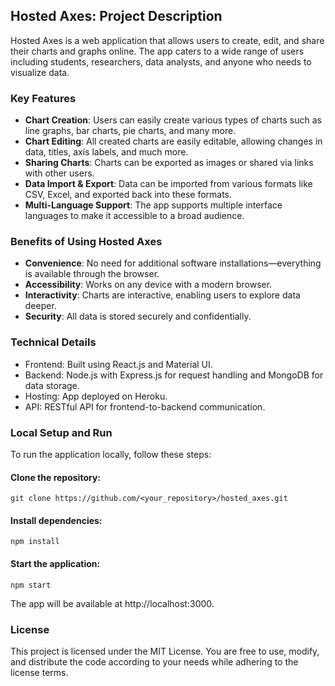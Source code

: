 ## Hosted Axes: Project Description
Hosted Axes is a web application that allows users to create, edit, and share their charts and graphs online. The app caters to a wide range of users including students, researchers, data analysts, and anyone who needs to visualize data.

### Key Features
* **Chart Creation**: Users can easily create various types of charts such as line graphs, bar charts, pie charts, and many more.
* **Chart Editing**: All created charts are easily editable, allowing changes in data, titles, axis labels, and much more.
* **Sharing Charts**: Charts can be exported as images or shared via links with other users.
* **Data Import & Export**: Data can be imported from various formats like CSV, Excel, and exported back into these formats.
* **Multi-Language Support**: The app supports multiple interface languages to make it accessible to a broad audience.
### Benefits of Using Hosted Axes
* **Convenience**: No need for additional software installations—everything is available through the browser.
* **Accessibility**: Works on any device with a modern browser.
* **Interactivity**: Charts are interactive, enabling users to explore data deeper.
* **Security**: All data is stored securely and confidentially.
### Technical Details
* Frontend: Built using React.js and Material UI.
* Backend: Node.js with Express.js for request handling and MongoDB for data storage.
* Hosting: App deployed on Heroku.
* API: RESTful API for frontend-to-backend communication.
### Local Setup and Run
To run the application locally, follow these steps:

#### Clone the repository:

```git clone https://github.com/<your_repository>/hosted_axes.git```
#### Install dependencies:

```cd hosted_axes
npm install 
```

#### Start the application:

```npm start```


The app will be available at http://localhost:3000.

### License
This project is licensed under the MIT License. You are free to use, modify, and distribute the code according to your needs while adhering to the license terms.

